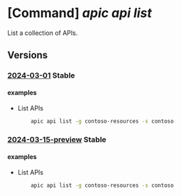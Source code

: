 # [Command] _apic api list_

List a collection of APIs.

## Versions

### [2024-03-01](/Resources/mgmt-plane/L3N1YnNjcmlwdGlvbnMve30vcmVzb3VyY2Vncm91cHMve30vcHJvdmlkZXJzL21pY3Jvc29mdC5hcGljZW50ZXIvc2VydmljZXMve30vd29ya3NwYWNlcy97fS9hcGlz/2024-03-01.xml) **Stable**

<!-- mgmt-plane /subscriptions/{}/resourcegroups/{}/providers/microsoft.apicenter/services/{}/workspaces/{}/apis 2024-03-01 -->

#### examples

- List APIs
    ```bash
        apic api list -g contoso-resources -s contoso
    ```

### [2024-03-15-preview](/Resources/mgmt-plane/L3N1YnNjcmlwdGlvbnMve30vcmVzb3VyY2Vncm91cHMve30vcHJvdmlkZXJzL21pY3Jvc29mdC5hcGljZW50ZXIvc2VydmljZXMve30vd29ya3NwYWNlcy97fS9hcGlz/2024-03-15-preview.xml) **Stable**

<!-- mgmt-plane /subscriptions/{}/resourcegroups/{}/providers/microsoft.apicenter/services/{}/workspaces/{}/apis 2024-03-15-preview -->

#### examples

- List APIs
    ```bash
        apic api list -g contoso-resources -s contoso
    ```
